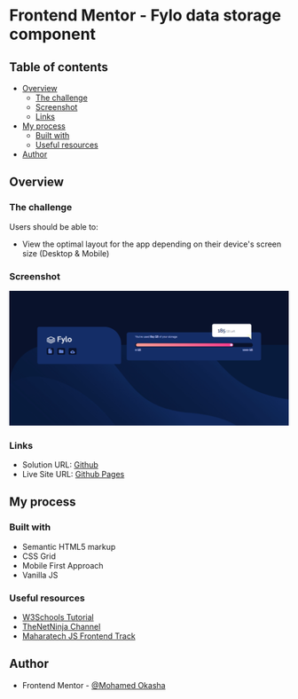 # Frontend Mentor - Fylo data storage component

## Table of contents

- [Overview](#overview)
  - [The challenge](#the-challenge)
  - [Screenshot](#screenshot)
  - [Links](#links)
- [My process](#my-process)
  - [Built with](#built-with)
  - [Useful resources](#useful-resources)
- [Author](#author)

## Overview

### The challenge

Users should be able to:

- View the optimal layout for the app depending on their device's screen size (Desktop & Mobile)


### Screenshot

![Desktop Screenshot](./screenshots/desktop.png)

### Links

- Solution URL: [Github](https://github.com/3okasha/fylo-data-storage-component)
- Live Site URL: [Github Pages](https://3okasha.github.io/fylo-data-storage-component/)

## My process

### Built with

- Semantic HTML5 markup
- CSS Grid
- Mobile First Approach
- Vanilla JS

### Useful resources

- [W3Schools Tutorial](https://www.w3schools.com/)
- [TheNetNinja Channel]()
- [Maharatech JS Frontend Track](https://maharatech.gov.eg/course/index.php?categoryid=13/)

## Author

- Frontend Mentor - [@Mohamed Okasha](https://www.frontendmentor.io/profile/3okasha)
